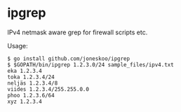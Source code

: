 ipgrep
======

IPv4 netmask aware grep for firewall scripts etc.

Usage:

    $ go install github.com/joneskoo/ipgrep
    $ $GOPATH/bin/ipgrep 1.2.3.0/24 sample_files/ipv4.txt
    eka 1.2.3.4
    toka 1.2.3.4/24
    neljäs 1.2.3.4/8
    viides 1.2.3.4/255.255.0.0
    phoo 1.2.3.6/64
    xyz 1.2.3.4
